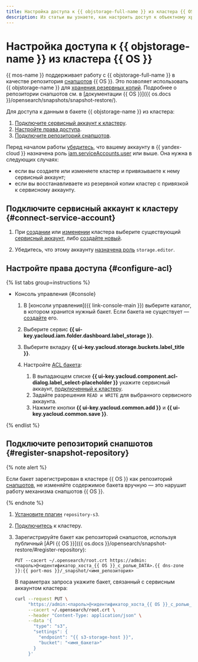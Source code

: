```yaml
---
title: Настройка доступа к {{ objstorage-full-name }} из кластера {{ OS }}
description: Из статьи вы узнаете, как настроить доступ к объектному хранилищу {{ objstorage-name }}, чтобы использовать его как репозиторий снапшотов {{ OS }}.
---
```


# Настройка доступа к {{ objstorage-name }} из кластера {{ OS }}


{{ mos-name }} поддерживает работу с {{ objstorage-full-name }} в качестве репозитория [снапшотов](../../glossary/snapshot.md) {{ OS }}. Это позволяет использовать {{ objstorage-name }} для [хранения резервных копий](cluster-backups.md). Подробнее о репозитории снапшотов см. в [документации {{ OS }}]({{ os.docs }}/opensearch/snapshots/snapshot-restore/).


Для доступа к данным в бакете {{ objstorage-name }} из кластера:

1. [Подключите сервисный аккаунт к кластеру](#connect-service-account).
1. [Настройте права доступа](#configure-acl).
1. [Подключите репозиторий снапшотов](#register-snapshot-repository).


Перед началом работы [убедитесь](../../iam/operations/roles/get-assigned-roles.md), что вашему аккаунту в {{ yandex-cloud }} назначена роль [iam.serviceAccounts.user](../../iam/security/index.md#iam-serviceAccounts-user) или выше. Она нужна в следующих случаях:


* если вы создаете или изменяете кластер и привязываете к нему сервисный аккаунт;
* если вы восстанавливаете из резервной копии кластер с привязкой к сервисному аккаунту.

## Подключите сервисный аккаунт к кластеру {#connect-service-account}


1. При [создании](cluster-create.md) или [изменении](update.md) кластера выберите существующий [сервисный аккаунт](../../iam/concepts/users/service-accounts.md), либо [создайте новый](../../iam/operations/sa/create.md).

1. Убедитесь, что этому аккаунту [назначена роль](../../iam/operations/sa/assign-role-for-sa.md) `storage.editor`.


## Настройте права доступа {#configure-acl}

{% list tabs group=instructions %}

- Консоль управления {#console}


    1. В [консоли управления]({{ link-console-main }}) выберите каталог, в котором хранится нужный бакет. Если бакета не существует — [создайте](../../storage/operations/buckets/create.md) его.


    1. Выберите сервис **{{ ui-key.yacloud.iam.folder.dashboard.label_storage }}**.
    1. Выберите вкладку **{{ ui-key.yacloud.storage.buckets.label_title }}**.
    1. Настройте [ACL бакета](../../storage/operations/buckets/edit-acl.md):
        1. В выпадающем списке **{{ ui-key.yacloud.component.acl-dialog.label_select-placeholder }}** укажите сервисный аккаунт, [подключенный к кластеру](#connect-service-account).
        1. Задайте разрешения `READ и WRITE` для выбранного сервисного аккаунта.
        1. Нажмите кнопки **{{ ui-key.yacloud.common.add }}** и **{{ ui-key.yacloud.common.save }}**.

{% endlist %}

## Подключите репозиторий снапшотов {#register-snapshot-repository}

{% note alert %}

Если бакет зарегистрирован в кластере {{ OS }} как репозиторий [снапшотов](../../glossary/snapshot.md), не изменяйте содержимое бакета вручную — это нарушит работу механизма снапшотов {{ OS }}.

{% endnote %}

1. [Установите плагин](plugins.md#update) `repository-s3`.
1. [Подключитесь](connect.md) к кластеру.
1. Зарегистрируйте бакет как репозиторий снапшотов, используя публичный [API {{ OS }}]({{ os.docs }}/opensearch/snapshot-restore/#register-repository):

    ```http
    PUT --cacert ~/.opensearch/root.crt https://admin:<пароль>@<идентификатор_хоста_{{ OS }}_с_ролью_DATA>.{{ dns-zone }}:{{ port-mos }}/_snapshot/<имя_репозитория>
    ```

    В параметрах запроса укажите бакет, связанный с сервисным аккаунтом кластера:

    ```bash
    curl --request PUT \
         "https://admin:<пароль>@<идентификатор_хоста_{{ OS }}_с_ролью_DATA>.{{ dns-zone }}:{{ port-mos }}/_snapshot/<имя_репозитория>" \
         --cacert ~/.opensearch/root.crt \
         --header "Content-Type: application/json" \
         --data '{
           "type": "s3",
           "settings": {
             "endpoint": "{{ s3-storage-host }}",
             "bucket": "<имя_бакета>"
           }
         }'
    ```
